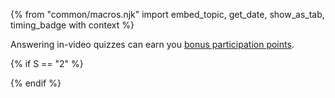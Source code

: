 {% from "common/macros.njk" import embed_topic, get_date, show_as_tab, timing_badge with context %}

<include src="../../admin/common-notices-fragment.md#tutorial-start" />

<box type="info" header="**In-video quizzes can earn you bonus participation points!**" dismissible >

<include src="../../admin/participation.md#in-video-quiz-info" />

Answering in-video quizzes can earn you [bonus participation points](../../admin/participation.md).
</box>

{% if S == "2" %}
<!--
<box type="important" dismissible>

**Heads up: PE rescheduled!**{.text-danger}

Due to the Good Friday holiday, the [team project practical exam](../../admin/tp-pe.html) that we usually do on the last lecture day ({{ get_date(date_w13_start, 7, format=format_normal, time="1400-1600") }}) has been ==rescheduled on the following day (**{{ get_date(date_w13_start, 8, format=format_normal, time="1400-1600") }}**)==. Please keep your calendar clear on that slot.
</box>
-->
{% endif %}
